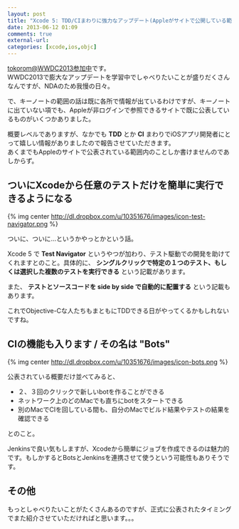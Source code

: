 ```yaml
---
layout: post
title: "Xcode 5: TDD/CIまわりに強力なアップデート(Appleがサイトで公開している範囲内で)"
date: 2013-06-12 01:09
comments: true
external-url: 
categories: [xcode,ios,objc]
---
```


[tokorom@WWDC2013参加中](https://twitter.com/tokorom)です。  
WWDC2013で膨大なアップデートを学習中でしゃべりたいことが盛りだくさんなんですが、NDAのため我慢の日々。

で、キーノートの範囲の話は既に各所で情報が出ているわけですが、キーノートに出ていない項でも、Appleが非ログインで参照できるサイトで既に公表しているものがいくつかありました。

概要レベルでありますが、なかでも **TDD** とか **CI** まわりでiOSアプリ開発者にとって嬉しい情報がありましたので報告させていただきます。  
あくまでもAppleのサイトで公表されている範囲内のことしか書けませんのであしからず。

<!-- more -->

## ついにXcodeから任意のテストだけを簡単に実行できるようになる

{% img center http://dl.dropbox.com/u/10351676/images/icon-test-navigator.png %}

ついに、ついに...というかやっとかという話。

Xcode 5 で **Test Navigator** というやつが加わり、テスト駆動での開発を助けてくれますとのこと。具体的に、 **シングルクリックで特定の１つのテスト、もしくは選択した複数のテストを実行できる** という記載があります。

また、 **テストとソースコードを side by side で自動的に配置する** という記載もあります。

これでObjective-Cな人たちもまともにTDDできる日がやってくるかもしれないですね。

## CIの機能も入ります / その名は "Bots"

{% img center http://dl.dropbox.com/u/10351676/images/icon-bots.png %}

公表されている概要だけ並べてみると、

* ２、３回のクリックで新しいbotを作ることができる
* ネットワーク上のどのMacでも直ちにbotをスタートできる
* 別のMacでCIを回している間も、自分のMacでビルド結果やテストの結果を確認できる

とのこと。

Jenkinsで良い気もしますが、Xcodeから簡単にジョブを作成できるのは魅力的です。もしかするとBotsとJenkinsを連携させて使うという可能性もありそうです。

## その他

もっとしゃべりたいことがたくさんあるのですが、正式に公表されたタイミングでまた紹介させていただければと思います。。。
